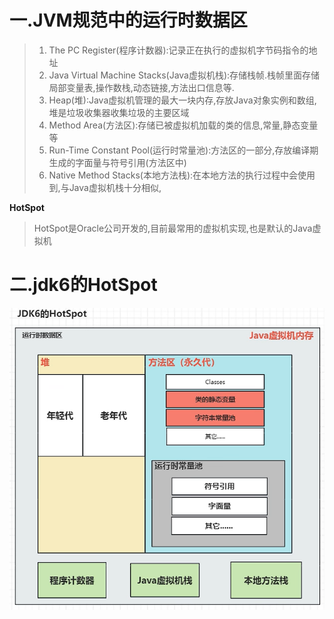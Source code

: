 
# 一.JVM规范中的运行时数据区

>1. The PC Register(程序计数器):记录正在执行的虚拟机字节码指令的地址
>2. Java Virtual Machine Stacks(Java虚拟机栈):存储栈帧.栈帧里面存储局部变量表,操作数栈,动态链接,方法出口信息等.
>3. Heap(堆):Java虚拟机管理的最大一块内存,存放Java对象实例和数组,堆是垃圾收集器收集垃圾的主要区域
>4. Method Area(方法区):存储已被虚拟机加载的类的信息,常量,静态变量等
>5. Run-Time Constant Pool(运行时常量池):方法区的一部分,存放编译期生成的字面量与符号引用(方法区中)
>6. Native Method Stacks(本地方法栈):在本地方法的执行过程中会使用到,与Java虚拟机栈十分相似,

**HotSpot**

>HotSpot是Oracle公司开发的,目前最常用的虚拟机实现,也是默认的Java虚拟机
# 二.jdk6的HotSpot

![](images/JVM虚拟机规范/file-20250408211046.png)